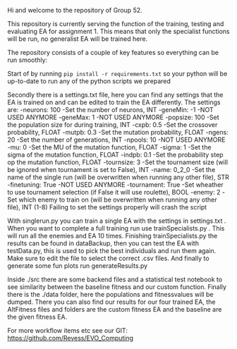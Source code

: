 Hi and welcome to the repository of Group 52.

This repository is currently serving the function of the training, testing and evaluating EA for assignment 1. 
This means that only the specialist functions will be run, no generalist EA will be trained here.

The repository consists of a couple of key features so everything can be run smoothly:

Start of by running ```pip install -r requirements.txt``` so your python will be up-to-date to run any of the 
python scripts we prepared

Secondly there is a settings.txt file, here you can find any settings that the EA is trained on and can be edited to train the EA
differently.
The settings are:
    -neurons: 100           -Set the number of neurons, INT
    -geneMin: -1            -NOT USED ANYMORE
    -geneMax: 1             -NOT USED ANYMORE
    -popsize: 100           -Set the population size for during training, INT
    -cxpb: 0.5              -Set the crossover probability, FLOAT
    -mutpb: 0.3             -Set the mutation probability, FLOAT
    -ngens: 20              -Set the number of generations, INT
    -npools: 10             -NOT USED ANYMORE
    -mu: 0                  -Set the MU of the mutation function, FLOAT
    -sigma: 1               -Set the sigma of the mutation function, FLOAT
    -indpb: 0.1             -Set the probability step op the mutation function, FLOAT
    -tournsize: 3           -Set the tournament size (will be ignored when tournament is set to False), INT
    -name: 0_2_0            -Set the name of the single run (will be overwritten when running any other file), STR
    -finetuning: True       -NOT USED ANYMORE
    -tournament: True       -Set wheather to use tournament selection (if False it will use roulette), BOOL
    -enemy: 2               -Set which enemy to train on (will be overwritten when running any other file), INT (1-8)
Failing to set the settings properly will crash the script

With singlerun.py you can train a single EA with the settings in settings.txt .
When you want to complete a full training run use trainSpecialists.py . This will run all the enemies and EA 10 times.
Finishing trainSpecialists.py the results can be found in dataBackup, then you can test the EA with testData.py, this is used to
pick the best individuals and run them again. Make sure to edit the file to select the correct .csv files.
And finally to generate some fun plots run generateResults.py

Inside ./src there are some backend files and a statistical test notebook to see similarity between the baseline fitness and our custom 
function.
Finally there is the ./data folder, here the populations and fitnessvalues will be dumped. There you can also find our results for our four trained EA, the AltFitness files and folders are the custom fitness EA and the baseline are the given fitness EA.

For more workflow items etc see our GIT: https://github.com/Revess/EVO_Computing